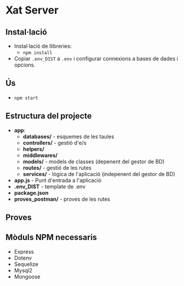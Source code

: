 # Xat Server 

## Instal·lació
- Instal·lació de llibreries:
  - `npm install`
- Copiar `.env_DIST` a `.env` i configurar connexions a bases de dades i opcions.

## Ús
- `npm start`

## Estructura del projecte

- **app**:
    - **databases/** - esquemes de les taules
    - **controllers/** - gestió d'e/s 
    - **helpers/**
    - **middlewares/**
    - **models/** - models de classes (depenent del gestor de BD)
    - **routes/** - gestió de les rutes
    - **services/** - lògica de l'aplicació (indepenent del gestor de BD)
- **app.js** - Punt d'entrada a l'aplicació
- **.env_DIST** - template de .env
- **package.json**
- **proves_postman/** - proves de les rutes 

## Proves

## Mòduls NPM necessaris

- Express
- Dotenv
- Sequelize
- Mysql2
- Mongoose
